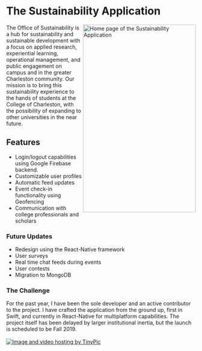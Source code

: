 # The Sustainability Application

<a target="_blank"><img align="right" width="300" height="500" src="http://i66.tinypic.com/2uy3ubk.png" border="0" alt="Home page of the Sustainability Application"></a>
The Office of Sustainability is a hub for sustainability and sustainable development with a focus on applied research, 
experiential learning, operational management, and public engagement on campus and in the greater Charleston community. Our mission is to bring this sustainability experience to the hands of students at the College of Charleston, with the possibility of expanding to other universities in the near future.

## Features

* Login/logout capabilities using Google Firebase backend.
* Customizable user profiles
* Automatic feed updates
* Event check-in functionality using Geofencing 
* Communication with college professionals and scholars 

### Future Updates
* Redesign using the React-Native framework
* User surveys
* Real time chat feeds during events
* User contests
* Migration to MongoDB

### The Challenge

For the past year, I have been the sole developer and an active contributor to the project. I have crafted the application from the ground up, first in Swift, and currently in React-Native for multiplatform capabilities. The project itself has been delayed by larger institutional inertia, but the launch is scheduled to be Fall 2019.
<br/>
<br/>
<a href="http://tinypic.com?ref=4v1piq" target="_blank"><img src="http://i63.tinypic.com/4v1piq.png" border="0" alt="Image and video hosting by TinyPic"></a>
